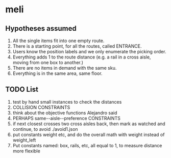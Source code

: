 # meli

## Hypotheses assumed
1. All the single items fit into one empty route.
2. There is a starting point, for all the routes, called ENTRANCE.
3. Users know the position labels and we only enumerate the picking order.
4. Everything adds 1 to the route distance (e.g. a rail in a cross aisle,
   moving from one box to another.)
5. There are no items in demand with the same sku.
6. Everything is in the same area, same floor.

## TODO List
1.  test by hand small instances to check the distances
2.  COLLISION CONSTRAINTS
3.  think about the objective functions Alejandro said
4.  PERHAPS same--aisle--preference CONSTRAINTS
5.  if next closest crosses two cross aisles back, then mark as watched and
continue, to avoid ./avoid1.json
6.  put constants weight etc, and do the overall math with weight instead of
weight_left
7. Put constants named: box, rails, etc, all equal to 1,
to measure distance more flexible